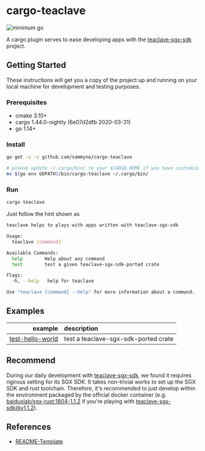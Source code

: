 # cargo-teaclave

![minimum go](https://img.shields.io/badge/go-1.15%2B-blue)

A cargo plugin serves to ease developing apps with the [teaclave-sgx-sdk][2] project.

## Getting Started
These instructions will get you a copy of the project up and running on your local machine for
development and testing purposes.

### Prerequisites
- cmake 3.10+
- cargo 1.44.0-nightly (6e07d2dfb 2020-03-31)
- go    1.14+

### Install

```bash
go get -u -v github.com/sammyne/cargo-teaclave

# please update ~/.cargo/bin/ to your $CARGO_HOME if you have customized it
mv $(go env GOPATH)/bin/cargo-teaclave ~/.cargo/bin/
```

### Run
```bash
cargo teaclave
```

Just follow the hint shown as
```bash
teaclave helps to plays with apps written with teaclave-sgx-sdk

Usage:
  teaclave [command]

Available Commands:
  help        Help about any command
  test        test a given teaclave-sgx-sdk-ported crate

Flags:
  -h, --help   help for teaclave

Use "teaclave [command] --help" for more information about a command.
```

## Examples

example | description
-------:|:-------------
[test-hello-world][4] | test a teaclave-sgx-sdk-ported crate

## Recommend
During our daily development with [teaclave-sgx-sdk][2], we found it requires rigirous setting for
its SGX SDK. It takes non-trivial works to set up the SGX SDK and rust toolchain. Therefore, it's
recommended to just develop within the environment packaged by the official docker container (e.g.
[baiduxlab/sgx-rust:1804-1.1.2][3] if you're playing with teaclave-sgx-sdk@v1.1.2).

## References 
- [README-Template][1]

[1]: https://gist.github.com/PurpleBooth/109311bb0361f32d87a2
[2]: https://github.com/apache/incubator-teaclave-sgx-sdk
[3]: https://hub.docker.com/layers/baiduxlab/sgx-rust/1804-1.1.2/images/sha256-3a2fc238147576552e9a651eeadae29e8729841d5f23b394d856c2fb64f5899c?context=explore
[4]: ./examples/test-hello-world/README.md
